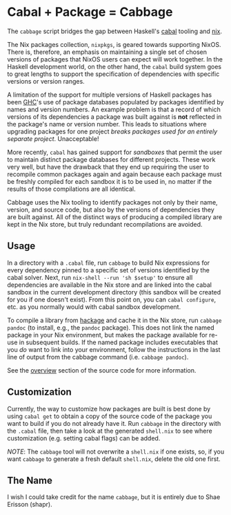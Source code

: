 Cabal + Package = Cabbage
===

The `cabbage` script bridges the gap between Haskell's
[cabal](https://www.haskell.org/cabal/users-guide/) tooling and
[nix](https://github.com/NixOS/nixpkgs).

The Nix packages collection, `nixpkgs`, is geared towards supporting
NixOS. There is, therefore, an emphasis on maintaining a single set of
chosen versions of packages that NixOS users can expect will work
together. In the Haskell development world, on the other hand, the
`cabal` build system goes to great lengths to support the
specification of dependencies with specific versions or version
ranges.

A limitation of the support for multiple versions of Haskell packages
has been [GHC](https://www.haskell.org/ghc/)'s use of package
databases populated by packages identified by names and version
numbers. An example problem is that a record of which versions of its
dependencies a package was built against is **not** reflected in the
package's name or version number. This leads to situations where
upgrading packages for one project *breaks packages used for an
entirely separate project*. Unacceptable!

More recently, `cabal` has gained support for *sandboxes* that permit
the user to maintain distinct package databases for different
projects. These work very well, but have the drawback that they end up
requiring the user to recompile common packages again and again
because each package must be freshly compiled for each sandbox it is
to be used in, no matter if the results of those compilations are all
identical.

Cabbage uses the Nix tooling to identify packages not only by their
name, version, and source code, but also by the versions of
dependencies they are built against. All of the distinct ways of
producing a compiled library are kept in the Nix store, but truly
redundant recompilations are avoided.

Usage
---

In a directory with a `.cabal` file, run `cabbage` to build Nix
expressions for every dependency pinned to a specific set of versions
identified by the cabal solver. Next, run `nix-shell --run 'sh
$setup'` to ensure all dependencies are available in the Nix store and
are linked into the cabal sandbox in the current development directory
(this sandbox will be created for you if one doesn't exist). From this
point on, you can `cabal configure`, etc. as you normally would with
cabal sandbox development.

To compile a library from [hackage](http://hackage.haskell.org) and
cache it in the Nix store, run `cabbage pandoc` (to install, e.g., the
`pandoc` package). This does not link the named package in your Nix
environment, but makes the package available for re-use in subsequent
builds. If the named package includes executables that you *do* want
to link into your environment, follow the instructions in the last
line of output from the cabbage command (i.e. `cabbage pandoc`).

See the
[overview](https://github.com/acowley/cabbage/blob/master/Nix-notes.org#overview)
section of the source code for more information.

Customization
---

Currently, the way to customize how packages are built is best done by
using `cabal get` to obtain a copy of the source code of the package
you want to build if you do not already have it. Run `cabbage` in the
directory with the `.cabal` file, then take a look at the generated
`shell.nix` to see where customization (e.g. setting cabal flags) can
be added.

*NOTE*: The `cabbage` tool will not overwrite a `shell.nix` if one
exists, so, if you want `cabbage` to generate a fresh default
`shell.nix`, delete the old one first.

The Name
---

I wish I could take credit for the name `cabbage`, but it is entirely
due to Shae Erisson (shapr).
